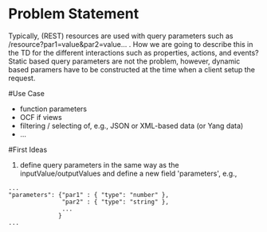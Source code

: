 # Problem Statement
Typically, (REST) resources are used with query parameters such as /resource?par1=value&par2=value... . How we are going to describe this in the TD for the different interactions such as properties, actions, and events? Static based query parameters are not the problem, however, dynamic based paramers have to be constructed at the time when a client setup the request. 

#Use Case
* function parameters
* OCF if views 
* filtering / selecting of, e.g., JSON or XML-based data (or Yang data)
* ...

#First Ideas
1)  define query parameters in the same way as the inputValue/outputValues and define a new field 'parameters', e.g.,

```
...
"parameters": {"par1" : { "type": "number" },
               "par2" : { "type": "string" }, 
               ...      
              }
...
```

